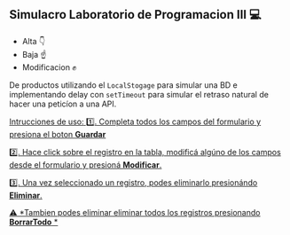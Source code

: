 ## Simulacro Laboratorio de Programacion III 💻

+ Alta 👇
+ Baja ☝️ 
+ Modificacion ✊

De productos utilizando el `LocalStogage` para simular una BD e implementando delay con `setTimeout` para simular el retraso natural de hacer una peticíon a una API.

<u>Intrucciones de uso:<u>
1️⃣. Completa todos los campos del formulario y presiona el boton **Guardar**

2️⃣. Hace click sobre el registro en la tabla, modificá algúno de los campos desde el formulario y presioná **Modificar**.

3️⃣. Una vez seleccionado un registro, podes eliminarlo presionándo **Eliminar**.

⚠️ *Tambien podes eliminar eliminar todos los registros presionando **BorrarTodo** *

